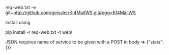 req-web.txt
-e git+http://github.com/geissler/KI4MailWS.git#egg=KI4MailWS

Install using 

pip install -r req-web.txt -t web\

JSON requires name of service to be given with a POST in body => {"stats":{}}
